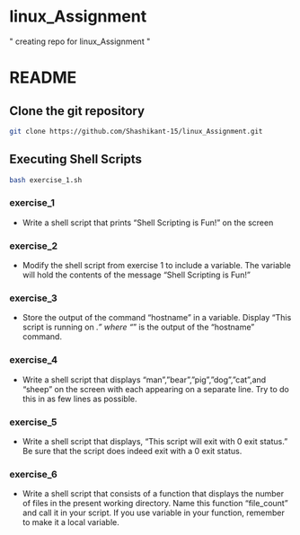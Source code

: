 # linux_Assignment

" creating repo for linux_Assignment "

# README

## Clone the git repository
```bash
git clone https://github.com/Shashikant-15/linux_Assignment.git
```

## Executing Shell Scripts
```bash
bash exercise_1.sh
```

### exercise_1 

- Write a shell script that prints “Shell Scripting is Fun!” on the screen

### exercise_2 
- Modify the shell script from exercise 1 to include a variable. The variable will hold the contents of the message “Shell Scripting is Fun!”

### exercise_3 
- Store the output of the command “hostname” in a variable. Display “This script is running on _.” where “_” is the output of the “hostname” command.

### exercise_4 
- Write a shell script that displays “man”,”bear”,”pig”,”dog”,”cat”,and “sheep” on the screen with each appearing on a separate line. Try to do this in                as few lines as possible.

### exercise_5 
- Write a shell script that displays, “This script will exit with 0 exit status.” Be sure that the script does indeed exit with a 0 exit status.

### exercise_6 
- Write a shell script that consists of a function that displays the number of files in the present working directory. Name this function “file_count”                and call it in your script. If you use variable in your function, remember to make it a local variable.

